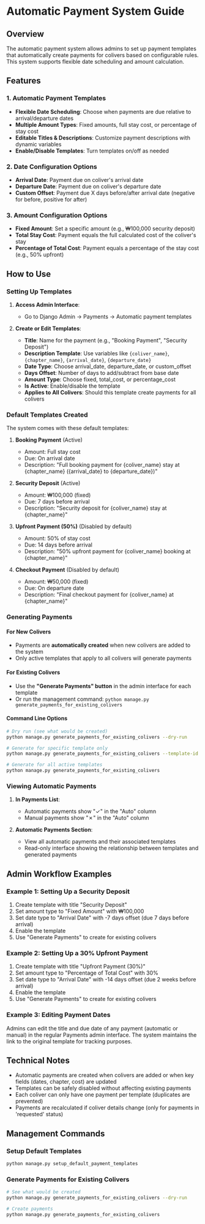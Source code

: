 # Automatic Payment System Guide

## Overview

The automatic payment system allows admins to set up payment templates that automatically create payments for colivers based on configurable rules. This system supports flexible date scheduling and amount calculation.

## Features

### 1. Automatic Payment Templates
- **Flexible Date Scheduling**: Choose when payments are due relative to arrival/departure dates
- **Multiple Amount Types**: Fixed amounts, full stay cost, or percentage of stay cost
- **Editable Titles & Descriptions**: Customize payment descriptions with dynamic variables
- **Enable/Disable Templates**: Turn templates on/off as needed

### 2. Date Configuration Options
- **Arrival Date**: Payment due on coliver's arrival date
- **Departure Date**: Payment due on coliver's departure date  
- **Custom Offset**: Payment due X days before/after arrival date (negative for before, positive for after)

### 3. Amount Configuration Options
- **Fixed Amount**: Set a specific amount (e.g., ₩100,000 security deposit)
- **Total Stay Cost**: Payment equals the full calculated cost of the coliver's stay
- **Percentage of Total Cost**: Payment equals a percentage of the stay cost (e.g., 50% upfront)

## How to Use

### Setting Up Templates

1. **Access Admin Interface**:
   - Go to Django Admin → Payments → Automatic payment templates

2. **Create or Edit Templates**:
   - **Title**: Name for the payment (e.g., "Booking Payment", "Security Deposit")
   - **Description Template**: Use variables like `{coliver_name}`, `{chapter_name}`, `{arrival_date}`, `{departure_date}`
   - **Date Type**: Choose arrival_date, departure_date, or custom_offset
   - **Days Offset**: Number of days to add/subtract from base date
   - **Amount Type**: Choose fixed, total_cost, or percentage_cost
   - **Is Active**: Enable/disable the template
   - **Applies to All Colivers**: Should this template create payments for all colivers

### Default Templates Created

The system comes with these default templates:

1. **Booking Payment** (Active)
   - Amount: Full stay cost
   - Due: On arrival date
   - Description: "Full booking payment for {coliver_name} stay at {chapter_name} ({arrival_date} to {departure_date})"

2. **Security Deposit** (Active)
   - Amount: ₩100,000 (fixed)
   - Due: 7 days before arrival
   - Description: "Security deposit for {coliver_name} stay at {chapter_name}"

3. **Upfront Payment (50%)** (Disabled by default)
   - Amount: 50% of stay cost
   - Due: 14 days before arrival
   - Description: "50% upfront payment for {coliver_name} booking at {chapter_name}"

4. **Checkout Payment** (Disabled by default)
   - Amount: ₩50,000 (fixed)
   - Due: On departure date
   - Description: "Final checkout payment for {coliver_name} at {chapter_name}"

### Generating Payments

#### For New Colivers
- Payments are **automatically created** when new colivers are added to the system
- Only active templates that apply to all colivers will generate payments

#### For Existing Colivers
- Use the **"Generate Payments" button** in the admin interface for each template
- Or run the management command: `python manage.py generate_payments_for_existing_colivers`

#### Command Line Options
```bash
# Dry run (see what would be created)
python manage.py generate_payments_for_existing_colivers --dry-run

# Generate for specific template only
python manage.py generate_payments_for_existing_colivers --template-id 1

# Generate for all active templates
python manage.py generate_payments_for_existing_colivers
```

### Viewing Automatic Payments

1. **In Payments List**: 
   - Automatic payments show "✓" in the "Auto" column
   - Manual payments show "✗" in the "Auto" column

2. **Automatic Payments Section**:
   - View all automatic payments and their associated templates
   - Read-only interface showing the relationship between templates and generated payments

## Admin Workflow Examples

### Example 1: Setting Up a Security Deposit
1. Create template with title "Security Deposit"
2. Set amount type to "Fixed Amount" with ₩100,000
3. Set date type to "Arrival Date" with -7 days offset (due 7 days before arrival)
4. Enable the template
5. Use "Generate Payments" to create for existing colivers

### Example 2: Setting Up a 30% Upfront Payment
1. Create template with title "Upfront Payment (30%)"
2. Set amount type to "Percentage of Total Cost" with 30%
3. Set date type to "Arrival Date" with -14 days offset (due 2 weeks before arrival)
4. Enable the template
5. Use "Generate Payments" to create for existing colivers

### Example 3: Editing Payment Dates
Admins can edit the title and due date of any payment (automatic or manual) in the regular Payments admin interface. The system maintains the link to the original template for tracking purposes.

## Technical Notes

- Automatic payments are created when colivers are added or when key fields (dates, chapter, cost) are updated
- Templates can be safely disabled without affecting existing payments
- Each coliver can only have one payment per template (duplicates are prevented)
- Payments are recalculated if coliver details change (only for payments in 'requested' status)

## Management Commands

### Setup Default Templates
```bash
python manage.py setup_default_payment_templates
```

### Generate Payments for Existing Colivers
```bash
# See what would be created
python manage.py generate_payments_for_existing_colivers --dry-run

# Create payments
python manage.py generate_payments_for_existing_colivers
``` 